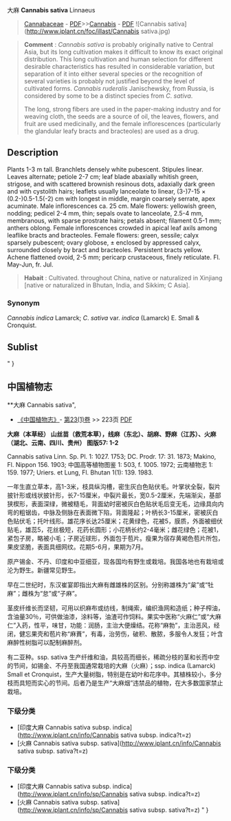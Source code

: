 大麻 **Cannabis sativa** Linnaeus

> [Cannabaceae](http://www.iplant.cn/info/Cannabaceae?t=foc) - [PDF](http://www.iplant.cn/foc/pdf/Cannabaceae.pdf)>>[Cannabis](http://www.iplant.cn/info/Cannabis?t=foc) - [PDF](http://www.iplant.cn/foc/pdf/Cannabis.pdf)
![Cannabis sativa](http://www.iplant.cn/foc/illast/Cannabis sativa.jpg)


> **Comment** : 
> *Cannabis* *sativa* is probably originally native to Central Asia, but its long cultivation makes it difficult to know its exact original distribution. This long cultivation and human selection for different desirable characteristics has resulted in considerable variation, but separation of it into either several species or the recognition of several varieties is probably not justified beyond the level of cultivated forms. *Cannabis* *ruderalis* Janischewsky, from Russia, is considered by some to be a distinct species from *C*. *sativa*.
>
> The long, strong fibers are used in the paper-making industry and for weaving cloth, the seeds are a source of oil, the leaves, flowers, and fruit are used medicinally, and the female inflorescences (particularly the glandular leafy bracts and bracteoles) are used as a drug.

## Description

Plants 1-3 m tall. Branchlets densely white pubescent. Stipules linear. Leaves alternate; petiole 2-7 cm; leaf blade abaxially whitish green, strigose, and with scattered brownish resinous dots, adaxially dark green and with cystolith hairs; leaflets usually lanceolate to linear, (3-)7-15 × (0.2-)0.5-1.5(-2) cm with longest in middle, margin coarsely serrate, apex acuminate. Male inflorescences ca. 25 cm. Male flowers: yellowish green, nodding; pedicel 2-4 mm, thin; sepals ovate to lanceolate, 2.5-4 mm, membranous, with sparse prostrate hairs; petals absent; filament 0.5-1 mm; anthers oblong. Female inflorescences crowded in apical leaf axils among leaflike bracts and bracteoles. Female flowers: green, sessile; calyx sparsely pubescent; ovary globose, ± enclosed by appressed calyx, surrounded closely by bract and bracteoles. Persistent bracts yellow. Achene flattened ovoid, 2-5 mm; pericarp crustaceous, finely reticulate. Fl. May-Jun, fr. Jul.


> **Habait** : 
> Cultivated.  throughout China, native or naturalized in Xinjiang [native or naturalized in Bhutan, India, and Sikkim; C Asia].

### Synonym
*Cannabis* *indica* Lamarck; *C*. *sativa* var. *indica* (Lamarck) E. Small & Cronquist.


## Sublist
"
}
## 中国植物志



**大麻 Cannabis sativa",



* [《中国植物志》](http://www.iplant.cn/frps)- [第23(1)卷](http://www.iplant.cn/frps/vol/23(1)) >> 223页 [PDF](http://www.iplant.cn/frps/pdf/23(1)/223.pdf)


**大麻（本草经）  山丝苗（救荒本草），线麻（东北）、胡麻、野麻（江苏）、火麻（湖北、云南、四川、贵州）  图版57: 1-2**

Cannabis sativa Linn. Sp. Pl. 1: 1027. 1753; DC. Prodr. 17: 31. 1873; Makino, Fl. Nippon 156. 1903; 中国高等植物图鉴 1: 503, f. 1005. 1972; 云南植物志 1: 159. 1977; Uriers. et Lung, Fl. Bhutan 1(1): 139. 1983.

一年生直立草本，高1-3米，枝具纵沟槽，密生灰白色贴伏毛。叶掌状全裂，裂片披针形或线状披针形，长7-15厘米，中裂片最长，宽0.5-2厘米，先端渐尖，基部狭楔形，表面深绿，微被糙毛，背面幼时密被灰白色贴状毛后变无毛，边缘具向内弯的粗锯齿，中脉及侧脉在表面微下陷，背面隆起；叶柄长3-15厘米，密被灰白色贴伏毛；托叶线形。雄花序长达25厘米；花黄绿色，花被5，膜质，外面被细伏贴毛，雄蕊5，花丝极短，花药长圆形；小花柄长约2-4毫米；雌花绿色；花被1，紧包子房，略被小毛；子房近球形，外面包于苞片。瘦果为宿存黄褐色苞片所包，果皮坚脆，表面具细网纹。花期5-6月，果期为7月。

原产锡金、不丹、印度和中亚细亚，现各国均有野生或栽培。我国各地也有栽培或沦为野生。新疆常见野生。

早在二世纪时，东汉崔宴即指出大麻有雌雄株的区别。分别称雄株为“枲”或“牡麻”；雌株为“怠”或“子麻”。

茎皮纤维长而坚韧，可用以织麻布或纺线，制绳索，编织渔网和造纸；种子榨油，含油量30％，可供做油漆，涂料等，油渣可作饲料。果实中医称“火麻仁”或“大麻仁”入药，性平，味甘，功能：润肠，主治大便燥结。花称“麻勃”，主治恶风，经闭，健忘果壳和苞片称“麻蕡”，有毒，治劳伤，破积、散脓，多服令人发狂；叶含麻醉性树脂可以配制麻醉剂。

有二亚种。ssp. sativa 生产纤维和油，具较高而细长，稀疏分枝的茎和长而中空的节间，如锡金、不丹至我国通常栽培的大麻（火麻）；ssp. indica (Lamarck) Small et Cronquist，生产大量树脂，特别是在幼叶和花序中。其植株较小，多分枝而具短而实心的节间。后者乃是生产“大麻烟”违禁品的植物，在大多数国家禁止栽培。

### 下级分类
* [印度大麻  Cannabis sativa subsp. indica](http://www.iplant.cn/info/Cannabis sativa subsp. indica?t=z)
* [火麻  Cannabis sativa subsp. sativa](http://www.iplant.cn/info/Cannabis sativa subsp. sativa?t=z)

### 下级分类
* [印度大麻  Cannabis sativa subsp. indica](http://www.iplant.cn/info/sp/Cannabis sativa subsp. indica?t=z)
* [火麻  Cannabis sativa subsp. sativa](http://www.iplant.cn/info/sp/Cannabis sativa subsp. sativa?t=z)
"
}